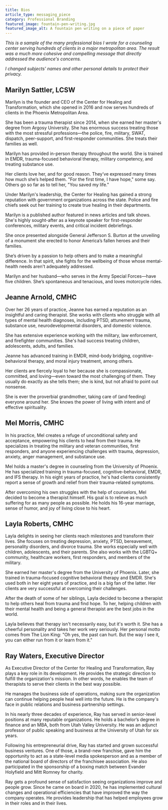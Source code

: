 ```yaml
---
title: Bios
article_type: messaging_piece
category: Professional Branding
featured_image: fountain-pen-writing.jpg
featured_image_alt: A fountain pen writing on a piece of paper
---
```


*This is a sample of the many professional bios I wrote for a counseling center serving hundreds of clients in a major metropolitan area. The result was a much more cohesive and compelling message that directly addressed the audience's concerns.*

*I changed subjects' names and other personal details to protect their privacy.*

## Marilyn Sattler, LCSW

Marilyn is the founder and CEO of the Center for Healing and Transformation, which she opened in 2016 and now serves hundreds of clients in the Phoenix Metropolitan Area.

She has been a trauma therapist since 2014, when she earned her master's degree from Argosy University. She has enormous success treating those with the most stressful professions—the police, fire, military, SWAT, dispatch, peer-support, and first-responder communities. She treats their families as well.

Marilyn has provided in-person therapy throughout the world. She is trained in EMDR, trauma-focused behavioral therapy, military competency, and treating substance use.

Her clients love her, and for good reason. They’ve expressed many times how much she’s helped them. "For the first time, I have hope," some say. Others go so far as to tell her, "You saved my life."

Under Marilyn's leadership, the Center for Healing has gained a strong reputation with government organizations across the state. Police and fire chiefs seek out her training to create true healing in their departments.

Marilyn is a published author featured in news articles and talk shows. She's highly sought-after as a keynote speaker for first-responder conferences, military events, and critical incident debriefings.

She once presented alongside General Jefferson S. Burton at the unveiling of a monument she erected to honor America’s fallen heroes and their families.

She’s driven by a passion to help others and to make a meaningful difference. In that spirit, she fights for the wellbeing of those whose mental-health needs aren't adequately addressed.

Marilyn and her husband—who serves in the Army Special Forces—have five children. She’s spontaneous and tenacious, and loves motorcycle rides.

## Jeanne Arnold, CMHC

Over her 26 years of practice, Jeanne has earned a reputation as an insightful and caring therapist. She works with clients who struggle with all types of mental health diagnoses, including PTSD, attunement trauma, substance use, neurodevelopmental disorders, and domestic violence.

She has extensive experience working with the military, law enforcement, and firefighter communities. She's had success treating children, adolescents, adults, and families.

Jeanne has advanced training in EMDR, mind-body bridging, cognitive-behavioral therapy, and moral injury treatment, among others.

Her clients are fiercely loyal to her because she is compassionate, committed, and loving—even toward the most challenging of them. They usually do exactly as she tells them; she is kind, but not afraid to point out nonsense.

She is ever the proverbial grandmother, taking care of (and feeding) everyone around her. She knows the power of living with intent and of effective spirituality.

## Mel Morris, CMHC

In his practice, Mel creates a refuge of unconditional safety and acceptance, empowering his clients to heal from their trauma. He specializes in treating the military and veteran communities, first responders, and anyone experiencing challenges with trauma, depression, anxiety, anger management, and substance use.

Mel holds a master's degree in counseling from the University of Phoenix. He has specialized training in trauma-focused, cognitive-behavioral, EMDR, and IFS therapy. In his eight years of practice, he's had clients consistently report a sense of growth and relief from their trauma-related symptoms.

After overcoming his own struggles with the help of counselors, Mel decided to become a therapist himself. His goal is to relieve as much suffering for as many people as possible. He holds his 16-year marriage, sense of humor, and joy of living close to his heart.

## Layla Roberts, CMHC

Layla delights in seeing her clients reach milestones and transform their lives. She focuses on treating depression, anxiety, PTSD, bereavement, personality disorders, and divorce trauma. She works especially well with children, adolescents, and their parents. She also works with the LGBTQ+ community, healthcare workers, first responders, and members of the military.

She earned her master's degree from the University of Phoenix. Later, she trained in trauma-focused cognitive behavioral therapy and EMDR. She's used both in her eight years of practice, and is a big fan of the latter. Her clients are very successful at overcoming their challenges.

After the death of some of her siblings, Layla decided to become a therapist to help others heal from trauma and find hope. To her, helping children with their mental health and being a general therapist are the best jobs in the world.

Layla believes that therapy isn't necessarily easy, but it's worth it. She has a cheerful personality and takes her work very seriously. Her personal motto comes from The Lion King: "Oh yes, the past can hurt. But the way I see it, you can either run from it or learn from it."

## Ray Waters, Executive Director

As Executive Director of the Center for Healing and Transformation, Ray plays a key role in its development. He provides the strategic direction to fulfill the organization's mission. In other words, he enables the team of therapists to serve their clients in the best way possible.

He manages the business side of operations, making sure the organization can continue helping people heal well into the future. He is the company's face in public relations and business partnership settings.

In his nearly three decades of experience, Ray has served in senior-level positions at many reputable organizations. He holds a bachelor’s degree in finance and an MBA, both from Utah Valley University. He was an adjunct professor of public speaking and business at the University of Utah for six years.

Following his entrepreneurial drive, Ray has started and grown successful business ventures. One of those, a brand-new franchise, gave him the opportunity to act as a state-level media spokesperson and as a member of the national board of directors of the franchisee association. He also participated in the sponsorship of a boxing match between Evander Holyfield and Mitt Romney for charity.

Ray gets a profound sense of satisfaction seeing organizations improve and people grow. Since he came on board in 2020, he has implemented cultural changes and operational efficiencies that have improved the way the company operates. He provides leadership that has helped employees grow in their roles and in their lives.
